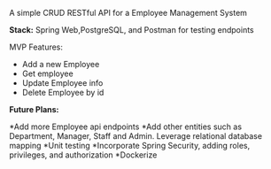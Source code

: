 A simple CRUD RESTful API for a Employee Management System

**Stack:** Spring Web,PostgreSQL, and Postman for testing endpoints

MVP Features:
* Add a new Employee
* Get employee
* Update Employee info
* Delete Employee by id

**Future Plans:**

*Add more Employee api endpoints
*Add other entities such as Department, Manager, Staff and Admin. Leverage relational database mapping
*Unit testing
*Incorporate Spring Security, adding roles, privileges, and authorization
*Dockerize



